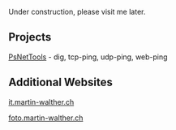 Under construction, please visit me later.

## Projects

[PsNetTools](https://github.com/tinuwalther/PsNetTools) - dig, tcp-ping, udp-ping, web-ping

## Additional Websites

[it.martin-walther.ch](https://it.martin-walther.ch)

[foto.martin-walther.ch](https://foto.martin-walther.ch)